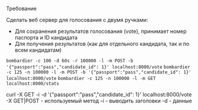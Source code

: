 Требование

Сделать веб сервер для голосования с двумя ручками:
- Для сохранения результатов голосования (vote), принимает номер паспорта и ID кандидата
- Для получения результатов (как для отдельного кандидата, так и по всем кандидатам)

`bombardier -c 100 -d 60s -r 100000 -l -m POST -b '{"passport":"pass","candidate_id": 1}' localhost:8000/vote`
`bombardier -c 125 -n 100000 -l -m POST -b '{"passport":"pass","candidate_id": 1}' localhost:8000/vote`
`bombardier -c 125 -n 100000 -l -m GET localhost:8000/stats`

curl -X GET -i -d '{"passport":"pass","candidate_id": 1}' localhost:8000/vote
-X GET|POST - используемый метод
-i - выводить заголовки
-d - данные
